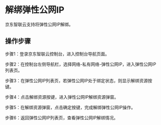 # 解绑弹性公网IP

京东智联云支持将弹性公网IP解绑。

## 操作步骤

步骤1：登录京东智联云控制台，进入控制台导航页面。

步骤2：在控制台左侧导航栏，选择网络-私有网络-弹性公网IP，进入弹性公网IP列表页。

步骤3：在弹性公网IP列表页，若弹性公网IP处于绑定状态，则显示解绑资源按键。

步骤4：点击解绑资源按键，进入弹性公网IP解绑资源弹窗。

步骤5：在解绑资源弹窗，点击确定按键，完成解绑弹性公网IP操作。

步骤6：返回弹性公网IP列表页，查看弹性公网IP解绑情况。

